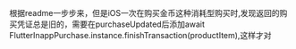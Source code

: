 根据readme一步步来，但是iOS一次在购买金币这种消耗型购买时,发现返回的购买凭证总是旧的，需要在purchaseUpdated后添加await FlutterInappPurchase.instance.finishTransaction(productItem),这样才对
